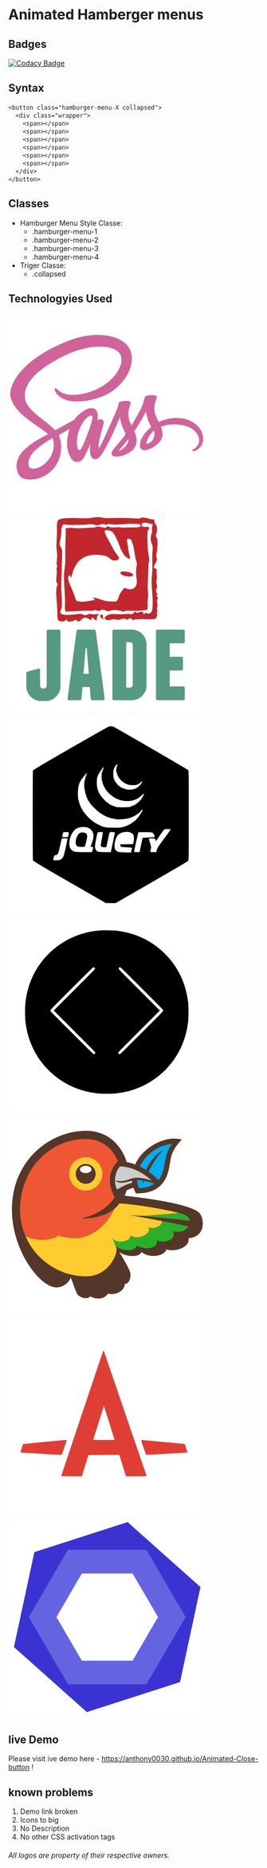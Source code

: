# Animated Hamberger menus
## Badges
[![Codacy Badge](https://api.codacy.com/project/badge/Grade/9b49861df522447595ed461002d41080)](https://www.codacy.com/app/anthony0030/Animated-Close-button?utm_source=github.com&amp;utm_medium=referral&amp;utm_content=anthony0030/Animated-Close-button&amp;utm_campaign=Badge_Grade)

## Syntax

    <button class="hamburger-menu-X collapsed">
      <div class="wrapper">
        <span></span>
        <span></span>
        <span></span>
        <span></span>
        <span></span>
        <span></span>
      </div>
    </button>

## Classes

* Hamburger Menu Style Classe:
  * .hamburger-menu-1
  * .hamburger-menu-2
  * .hamburger-menu-3
  * .hamburger-menu-4
* Triger Classe:
  * .collapsed

## Technologyies Used

<a href="sass-lang.com">
  <img src="technologies/sass.svg" alt="SASS" title="SASS"/>
</a>

<a href="jade-lang.com">
  <img src="technologies/jade.svg" alt="JADE" title="JADE"/>
</a>

<a href="jquery.com">
  <img src="technologies/jquery.svg" alt="JQUERY" title="JQUERY"/>
</a>

<a href="codekitapp.com">
  <img src="technologies/codekit.svg" alt="CODEKIT" title="CODEKIT"/>
</a>

<a href="bower.io">
  <img src="technologies/bower.svg" alt="BOWER" title="BOWER"/>
</a>

<a href="github.com/postcss/autoprefixer">
  <img src="technologies/autoprefixer.svg" alt="AUTOPREFIXER" title="AUTOPREFIXER"/>
</a>

<a href="eslint.org">
  <img src="technologies/eslint.svg" alt="ESLINT" title="ESLINT"/>
</a>

## live Demo
Please visit ive demo
  here - https://anthony0030.github.io/Animated-Close-button !

## known problems
1. Demo link broken
2. Icons to big
3. No Description
4. No other CSS activation tags

###### All logos are property of their respective owners.